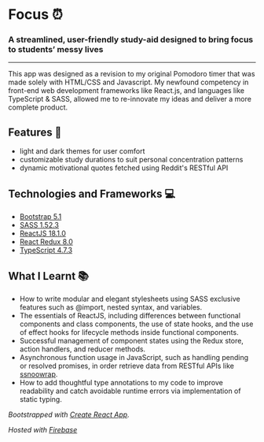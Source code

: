 # Focus ⏰

### A streamlined, user-friendly study-aid designed to bring **focus** to students’ messy lives

---

This app was designed as a revision to my original Pomodoro timer that was made solely with HTML/CSS and Javascript. My newfound competency in front-end web development frameworks like React.js, and languages like TypeScript & SASS, allowed me to re-innovate my ideas and deliver a more complete product. 

## Features 🤖

- light and dark themes for user comfort
- customizable study durations to suit personal concentration patterns
- dynamic motivational quotes fetched using Reddit's RESTful API

## Technologies and Frameworks 💻

- [Bootstrap 5.1](https://getbootstrap.com/)
- [SASS 1.52.3](https://sass-lang.com/)
- [ReactJS 18.1.0](https://reactjs.org/)
- [React Redux 8.0](https://react-redux.js.org/)
- [TypeScript 4.7.3](https://www.typescriptlang.org/)

## What I Learnt 📚

- How to write modular and elegant stylesheets using SASS exclusive features such as @import, nested syntax, and variables.
- The essentials of ReactJS, including differences between functional components and class components, the use of state hooks, and the use of effect hooks for lifecycle methods inside functional components.
- Successful management of component states using the Redux store, action handlers, and reducer methods.
- Asynchronous function usage in JavaScript, such as handling pending or resolved promises, in order retrieve data from RESTful APIs like [ssnoowrap]([https://github.com/not-an-aardvark/snoowrap](https://github.com/not-an-aardvark/snoowrap)).
- How to add thoughtful type annotations to my code to improve readability and catch avoidable runtime errors via implementation of static typing.

*Bootstrapped with [Create React App](https://github.com/facebook/create-react-app).*

*Hosted with [Firebase](https://firebase.google.com/)*
